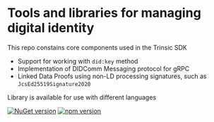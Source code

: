 # Tools and libraries for managing digital identity

This repo constains core components used in the Trinsic SDK

- Support for working with `did:key` method
- Implementation of DIDComm Messaging protocol for gRPC
- Linked Data Proofs using non-LD processing signatures, such as `JcsEd25519Signature2020`

Library is available for use with different languages

[![NuGet version](https://badge.fury.io/nu/okapi.net.svg)](https://badge.fury.io/nu/okapi.net)
[![npm version](https://badge.fury.io/js/%40trinsic%2Fokapi.svg)](https://badge.fury.io/js/%40trinsic%2Fokapi)